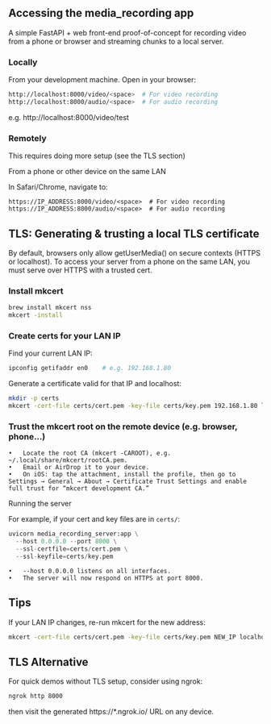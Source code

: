 ## Accessing the media_recording app

A simple FastAPI + web front-end proof-of-concept for recording video from a phone or browser and streaming chunks to a local server.

### Locally

From your development machine. Open in your browser:

```bash
http://localhost:8000/video/<space>  # For video recording
http://localhost:8000/audio/<space>  # For audio recording
```

e.g. http://localhost:8000/video/test


### Remotely

This requires doing more setup (see the TLS section)

From a phone or other device on the same LAN

In Safari/Chrome, navigate to:

```
https://IP_ADDRESS:8000/video/<space>  # For video recording
https://IP_ADDRESS:8000/audio/<space>  # For audio recording
```

## TLS: Generating & trusting a local TLS certificate


By default, browsers only allow getUserMedia() on secure contexts (HTTPS or localhost). To access your server from a phone on the same LAN, you must serve over HTTPS with a trusted cert.

### Install mkcert

```bash
brew install mkcert nss
mkcert -install
```

### Create certs for your LAN IP

Find your current LAN IP:

```bash
ipconfig getifaddr en0    # e.g. 192.168.1.80
```

Generate a certificate valid for that IP and localhost:

```bash
mkdir -p certs
mkcert -cert-file certs/cert.pem -key-file certs/key.pem 192.168.1.80 localhost
```

### Trust the mkcert root on the remote device (e.g. browser, phone...)

	•	Locate the root CA (mkcert -CAROOT), e.g. ~/.local/share/mkcert/rootCA.pem.
	•	Email or AirDrop it to your device.
	•	On iOS: tap the attachment, install the profile, then go to Settings → General → About → Certificate Trust Settings and enable full trust for “mkcert development CA.”


Running the server

For example, if your cert and key files are in `certs/`:

```python
uvicorn media_recording_server:app \
  --host 0.0.0.0 --port 8000 \
  --ssl-certfile=certs/cert.pem \
  --ssl-keyfile=certs/key.pem
```

	•	--host 0.0.0.0 listens on all interfaces.
	•	The server will now respond on HTTPS at port 8000.


## Tips

If your LAN IP changes, re-run mkcert for the new address:

```bash
mkcert -cert-file certs/cert.pem -key-file certs/key.pem NEW_IP localhost
```

## TLS Alternative

For quick demos without TLS setup, consider using ngrok:

```bash
ngrok http 8000
```

then visit the generated https://*.ngrok.io/<space> URL on any device.
